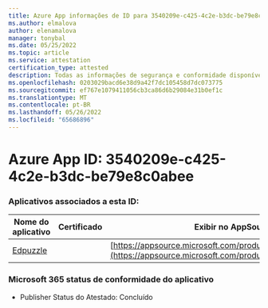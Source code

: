 ```yaml
---
title: Azure App informações de ID para 3540209e-c425-4c2e-b3dc-be79e8c0abee
ms.author: elmalova
author: elenamalova
manager: tonybal
ms.date: 05/25/2022
ms.topic: article
ms.service: attestation
certification_type: attested
description: Todas as informações de segurança e conformidade disponíveis para 3540209e-c425-4c2e-b3dc-be79e8c0abee.
ms.openlocfilehash: 0203029bacd6e38d9a42f7dc105458d7dc073775
ms.sourcegitcommit: ef767e1079411056cb3ca86d6b29084e31b0ef1c
ms.translationtype: MT
ms.contentlocale: pt-BR
ms.lasthandoff: 05/26/2022
ms.locfileid: "65686896"
---
```

# <a name="azure-app-id-3540209e-c425-4c2e-b3dc-be79e8c0abee"></a>Azure App ID: 3540209e-c425-4c2e-b3dc-be79e8c0abee


### <a name="apps-associated-with-this-id"></a>Aplicativos associados a esta ID:
| **Nome do aplicativo** | **Certificado** | **Exibir no AppSource** |
|--------------|---------------|-----------------------|
| [Edpuzzle](../forward/WA200003736.md) |  | [https://appsource.microsoft.com/product/office/WA200003736](https://appsource.microsoft.com/product/office/WA200003736) |

### <a name="microsoft-365-app-compliance-status"></a>Microsoft 365 status de conformidade do aplicativo
- Publisher Status do Atestado: Concluído
